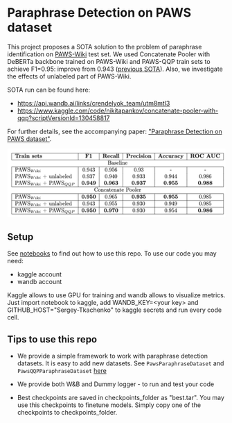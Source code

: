 # Paraphrase Detection on PAWS dataset

This project proposes a SOTA solution to the problem of paraphrase identification on [PAWS-Wiki](https://github.com/google-research-datasets/paws) test set. We used Concatenate Pooler with DeBERTa backbone trained on PAWS-Wiki and PAWS-QQP train sets to achieve F1=0.95: improve from 0.943 ([previous SOTA](https://huggingface.co/domenicrosati/deberta-v3-large-finetuned-paws-paraphrase-detector)). Also, we investigate the effects of unlabeled part of PAWS-Wiki.

SOTA run can be found here:
- https://api.wandb.ai/links/crendelyok_team/utm8mtl3
- https://www.kaggle.com/code/nikitapankov/concatenate-pooler-with-qqp?scriptVersionId=130458817

For further details, see the accompanying paper: ["Paraphrase Detection on PAWS dataset"](paper.pdf).

![Metrics](imgs/metrics.png)

## Setup 
See [notebooks](./notebooks) to find out how to use this repo. 
To use our code you may need:
- kaggle account 
- wandb account

Kaggle allows to use GPU for training and wandb allows to visualize metrics. Just import notebook to kaggle, add WANDB_KEY=\<your key\> and GITHUB_HOST="Sergey-Tkachenko" to kaggle secrets and run every code cell.

## Tips to use this repo
- We provide a simple framework to work with paraphrase detection datasets.
It is easy to add new datasets. See ```PawsParaphraseDataset``` and ```PawsQQPParaphraseDataset``` [here](/src/data.py)

- We provide both W&B and Dummy logger - to run and test your code

- Best checkpoints are saved in checkpoints_folder as "best.tar". You may use this checkpoints to finetune models. Simply copy one of the checkpoints to checkpoints_folder. 


<!-- ## Furure works -->
<!-- - Farm paraphrase dataset using GPT models, as it is the   -->